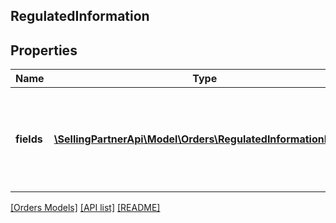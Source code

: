 ## RegulatedInformation

## Properties

Name | Type | Description | Notes
------------ | ------------- | ------------- | -------------
**fields** | [**\SellingPartnerApi\Model\Orders\RegulatedInformationField[]**](RegulatedInformationField.md) | A list of regulated information fields as collected from the regulatory form. |

[[Orders Models]](../) [[API list]](../../Api) [[README]](../../../README.md)
